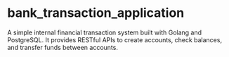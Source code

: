 # bank_transaction_application
A simple internal financial transaction system built with Golang and PostgreSQL. It provides RESTful APIs to create accounts, check balances, and transfer funds between accounts.

